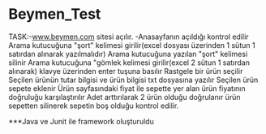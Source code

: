 # Beymen_Test
TASK:-www.beymen.com sitesi açılır.
-Anasayfanın açıldığı kontrol edilir
Arama kutucuğuna "şort" kelimesi girilir(excel dosyası üzerinden 1 sütun 1 satırdan alınarak yazılmalıdır)
Arama kutucuğuna yazılan "şort" kelimesi silinir
Arama kutucuğuna "gömlek kelimesi girilir(excel 2 sütun 1 satırdan alınarak)
klavye üzerinden enter tuşuna basılır
Rastgele bir ürün seçilir
Seçilen ürünün tutar bilgisi ve ürün bilgisi txt dosyasına yazılır
Seçilen ürün sepete eklenir
Ürün sayfasındaki fiyat ile sepette yer alan ürün fiyatının doğruluğu karşılaştırılır
Adet arttırılarak 2 ürün olduğu doğrulanır
ürün sepetten silinerek sepetin boş olduğu kontrol edilir.

***Java ve Junit ile framework oluşturuldu
